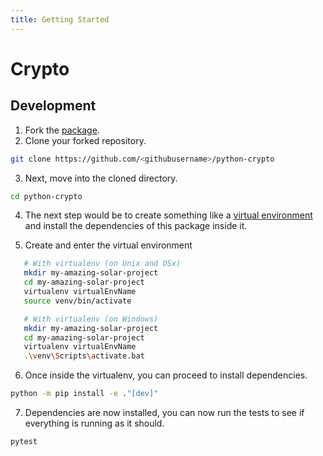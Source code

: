 ```yaml
---
title: Getting Started
---
```


# Crypto

## Development

1. Fork the [package](https://github.com/solar-network/python-crypto).
2. Clone your forked repository.

```bash
git clone https://github.com/<githubusername>/python-crypto
```

<!-- markdownlint-disable MD029 -->
3. Next, move into the cloned directory.
<!-- markdownlint-enable MD029 -->

```bash
cd python-crypto
```

<!-- markdownlint-disable MD029 -->
4. The next step would be to create something like a [virtual environment](https://virtualenv.pypa.io/en/latest/) and install the dependencies of this package inside it.
<!-- markdownlint-enable MD029 -->
<!-- markdownlint-disable MD029 -->
5. Create and enter the virtual environment
<!-- markdownlint-enable MD029 -->

```bash
   # With virtualenv (on Unix and OSx)
   mkdir my-amazing-solar-project
   cd my-amazing-solar-project
   virtualenv virtualEnvName
   source venv/bin/activate

   # With virtualenv (on Windows)
   mkdir my-amazing-solar-project
   cd my-amazing-solar-project
   virtualenv virtualEnvName
   .\venv\Scripts\activate.bat
```

<!-- markdownlint-disable MD029 -->
6. Once inside the virtualenv, you can proceed to install dependencies.
<!-- markdownlint-enable MD029 -->

```bash
python -m pip install -e ."[dev]"
```

<!-- markdownlint-disable MD029 -->
7. Dependencies are now installed, you can now run the tests to see if everything is running as it should.
<!-- markdownlint-enable MD029 -->

```bash
pytest
```
